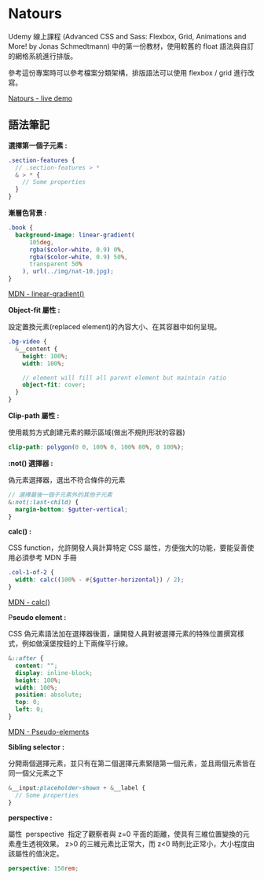 # Natours

Udemy 線上課程 (Advanced CSS and Sass: Flexbox, Grid, Animations and More! by Jonas Schmedtmann) 中的第一份教材，使用較舊的 float 語法與自訂的網格系統進行排版。

參考這份專案時可以參考檔案分類架構，排版語法可以使用 flexbox / grid 進行改寫。

[Natours - live demo](https://moonydog12.github.io/Advanced-CSS-Sass/Natours/)

## 語法筆記

**選擇第一個子元素 :**

```scss
.section-features {
  // .section-features > *
  & > * {
    // Some properties
  }
}
```

**漸層色背景 :**

```scss
.book {
  background-image: linear-gradient(
      105deg,
      rgba($color-white, 0.9) 0%,
      rgba($color-white, 0.9) 50%,
      transparent 50%
    ), url(../img/nat-10.jpg);
}
```

[MDN - linear-gradient()](<[https://developer.mozilla.org/en-US/docs/Web/CSS/gradient/linear-gradient](https://developer.mozilla.org/en-US/docs/Web/CSS/gradient/linear-gradient)>)

**Object-fit 屬性 :**

設定置換元素(replaced element)的內容大小、在其容器中如何呈現。

```scss
.bg-video {
  &__content {
    height: 100%;
    width: 100%;

    // element will fill all parent element but maintain ratio
    object-fit: cover;
  }
}
```

**Clip-path 屬性 :**

使用裁剪方式創建元素的顯示區域(做出不規則形狀的容器)

```scss
clip-path: polygon(0 0, 100% 0, 100% 80%, 0 100%);
```

**:not() 選擇器 :**

偽元素選擇器，選出不符合條件的元素

```scss
// 選擇最後一個子元素外的其他子元素
&:not(:last-child) {
  margin-bottom: $gutter-vertical;
}
```

**calc() :**

CSS function，允許開發人員計算特定 CSS 屬性，方便強大的功能，要能妥善使用必須參考 MDN 手冊

```scss
.col-1-of-2 {
  width: calc((100% - #{$gutter-horizontal}) / 2);
}
```

[MDN - calc()](<[https://developer.mozilla.org/en-US/docs/Web/CSS/calc](https://developer.mozilla.org/en-US/docs/Web/CSS/calc)>)

P**seudo element :**

CSS 偽元素語法加在選擇器後面，讓開發人員對被選擇元素的特殊位置撰寫樣式，例如做漢堡按鈕的上下兩條平行線。

```scss
&::after {
  content: "";
  display: inline-block;
  height: 100%;
  width: 100%;
  position: absolute;
  top: 0;
  left: 0;
}
```

[MDN - Pseudo-elements](<[https://developer.mozilla.org/en-US/docs/Web/CSS/Pseudo-elements](https://developer.mozilla.org/en-US/docs/Web/CSS/Pseudo-elements)>)

**Sibling selector :**

分開兩個選擇元素，並只有在第二個選擇元素緊隨第一個元素，並且兩個元素皆在同一個父元素之下

```scss
&__input:placeholder-shown + &__label {
  // Some properties
}
```

**perspective :**

屬性  perspective  指定了觀察者與 z=0 平面的距離，使具有三維位置變換的元素產生透視效果。 z>0 的三維元素比正常大，而 z<0 時則比正常小，大小程度由該屬性的值決定。

```scss
perspective: 150rem;
```
